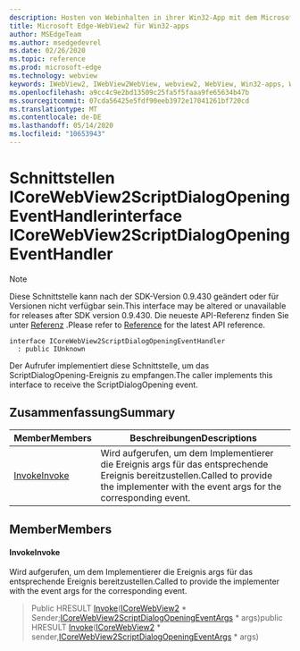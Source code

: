 ```yaml
---
description: Hosten von Webinhalten in ihrer Win32-App mit dem Microsoft Edge WebView2-Steuerelement
title: Microsoft Edge-WebView2 für Win32-apps
author: MSEdgeTeam
ms.author: msedgedevrel
ms.date: 02/26/2020
ms.topic: reference
ms.prod: microsoft-edge
ms.technology: webview
keywords: IWebView2, IWebView2WebView, webview2, WebView, Win32-apps, Win32, Edge, ICoreWebView2, ICoreWebView2Host, Browser-Steuerelement, Edge-HTML
ms.openlocfilehash: a9cc4c9e2bd13509c25fa5f5faaa9fe65634b47b
ms.sourcegitcommit: 07cda56425e5fdf90eeb3972e17041261bf720cd
ms.translationtype: MT
ms.contentlocale: de-DE
ms.lasthandoff: 05/14/2020
ms.locfileid: "10653943"
---
```

# <span data-ttu-id="ef021-104">Schnittstellen ICoreWebView2ScriptDialogOpeningEventHandler</span><span class="sxs-lookup"><span data-stu-id="ef021-104">interface ICoreWebView2ScriptDialogOpeningEventHandler</span></span> 

> [!NOTE]
> <span data-ttu-id="ef021-105">Diese Schnittstelle kann nach der SDK-Version 0.9.430 geändert oder für Versionen nicht verfügbar sein.</span><span class="sxs-lookup"><span data-stu-id="ef021-105">This interface may be altered or unavailable for releases after SDK version 0.9.430.</span></span> <span data-ttu-id="ef021-106">Die neueste API-Referenz finden Sie unter [Referenz](../../../webview2-api-reference.md) .</span><span class="sxs-lookup"><span data-stu-id="ef021-106">Please refer to [Reference](../../../webview2-api-reference.md) for the latest API reference.</span></span>

```
interface ICoreWebView2ScriptDialogOpeningEventHandler
  : public IUnknown
```

<span data-ttu-id="ef021-107">Der Aufrufer implementiert diese Schnittstelle, um das ScriptDialogOpening-Ereignis zu empfangen.</span><span class="sxs-lookup"><span data-stu-id="ef021-107">The caller implements this interface to receive the ScriptDialogOpening event.</span></span>

## <span data-ttu-id="ef021-108">Zusammenfassung</span><span class="sxs-lookup"><span data-stu-id="ef021-108">Summary</span></span>

 <span data-ttu-id="ef021-109">Member</span><span class="sxs-lookup"><span data-stu-id="ef021-109">Members</span></span>                        | <span data-ttu-id="ef021-110">Beschreibungen</span><span class="sxs-lookup"><span data-stu-id="ef021-110">Descriptions</span></span>
--------------------------------|---------------------------------------------
[<span data-ttu-id="ef021-111">Invoke</span><span class="sxs-lookup"><span data-stu-id="ef021-111">Invoke</span></span>](#invoke) | <span data-ttu-id="ef021-112">Wird aufgerufen, um dem Implementierer die Ereignis args für das entsprechende Ereignis bereitzustellen.</span><span class="sxs-lookup"><span data-stu-id="ef021-112">Called to provide the implementer with the event args for the corresponding event.</span></span>

## <span data-ttu-id="ef021-113">Member</span><span class="sxs-lookup"><span data-stu-id="ef021-113">Members</span></span>

#### <span data-ttu-id="ef021-114">Invoke</span><span class="sxs-lookup"><span data-stu-id="ef021-114">Invoke</span></span> 

<span data-ttu-id="ef021-115">Wird aufgerufen, um dem Implementierer die Ereignis args für das entsprechende Ereignis bereitzustellen.</span><span class="sxs-lookup"><span data-stu-id="ef021-115">Called to provide the implementer with the event args for the corresponding event.</span></span>

> <span data-ttu-id="ef021-116">Public HRESULT [Invoke](#invoke)([ICoreWebView2](ICoreWebView2.md) \* Sender;[ICoreWebView2ScriptDialogOpeningEventArgs](ICoreWebView2ScriptDialogOpeningEventArgs.md) \* args)</span><span class="sxs-lookup"><span data-stu-id="ef021-116">public HRESULT [Invoke](#invoke)([ICoreWebView2](ICoreWebView2.md) \* sender,[ICoreWebView2ScriptDialogOpeningEventArgs](ICoreWebView2ScriptDialogOpeningEventArgs.md) \* args)</span></span>

